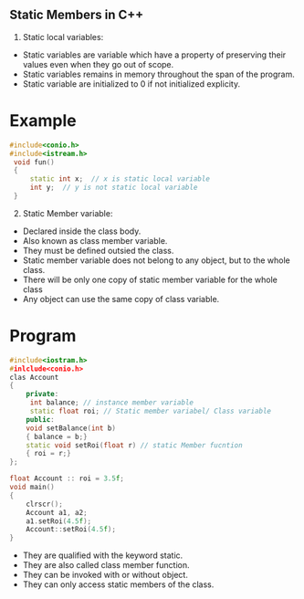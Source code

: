 ## Static Members in C++

1. Static local variables:

- Static variables are variable which have a property of preserving their values even when they go out of scope.
- Static variables remains in memory throughout the span of the program.
- Static variable are initialized to 0 if not initialized explicity.

# Example
```cpp
#include<conio.h>
#include<istream.h>
 void fun()
 {
     static int x;  // x is static local variable
     int y;  // y is not static local variable
 }

 ```

2. Static Member variable:
- Declared inside the class body.
- Also known as class member variable.
- They must be defined outsied the class.
- Static member variable does not belong to any object, but to the whole class.
- There will be only one copy of static member variable for the whole class
- Any object can use the same copy of class variable.

 
# Program
```cpp
#include<iostram.h>
#inlclude<conio.h>
clas Account
{
    private:
     int balance; // instance member variable
     static float roi; // Static member variabel/ Class variable
    public:
    void setBalance(int b)
    { balance = b;}
    static void setRoi(float r) // static Member fucntion
    { roi = r;}
};

float Account :: roi = 3.5f;
void main()
{
    clrscr();
    Account a1, a2;
    a1.setRoi(4.5f);
    Account::setRoi(4.5f);
}
```

- They are qualified with the keyword static.
- They are also called class member function.
- They can be invoked with or without object.
- They can only access static members of the class.



